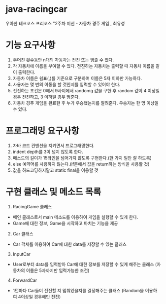 # java-racingcar
우아한 테크코스 프리코스 "2주차 미션 - 자동차 경주 게임 , 최유성

# 기능 요구사항
 1. 주어진 횟수동안 n대의 자동차는 전진 또는 멈출 수 있다.
 2. 각 자동차에 이름을 부여할 수 있다. 전진하는 자동차는 출력할 때 자동차 이름을 같이 출력한다.
 3. 자동차 이름은 쉼표(,)를 기준으로 구분하여 이름은 5자 이하만 가능하다.
 4. 사용자는 몇 번의 이동을 할 것인지를 입력할 수 있어야 한다.
 5. 전진하는 조건은 0에서 9사이에서 randomg 값을 구한 후 random 값이 4 이상일 경우 전진하고, 3 이하일 경우 멈춘다.
 6. 자동차 경주 게임을 완료한 후 누가 우승했는지를 알려준다. 우승자는 한 명 이상일 수 있다.
 
# 프로그래밍 요구사항
 1. 자바 코드 컨벤션을 지키면서 프로그래밍한다.
 2. indent depth를 3이 넘지 않도록 한다.
 3. 메소드의 길이가 15라인을 넘어가지 않도록 구현한다.(한 가지 일만 잘 하도록)
 4. else 예약어를 사용하지 않는다.(if문에서 값을 return하는 방식을 사용할 것)
 5. 값을 하드코딩하지말고 static final을 이용할 것


# 구현 클래스 및 메소드 목록
 1. RacingGame 클래스
  - 메인 클래스로서 main 메소드를 이용하여 게임을 실행할 수 있게 한다.
  - Game에 대한 정보, Game을 시작하고 마치는 기능을 제공
  
 2. Car 클래스
  - Car 객체를 이용하여 Car에 대한 data를 저장할 수 있는 클래스
  
 3. InputCar
  - User로부터 data를 입력받아 Car에 대한 정보를 저장할 수 있게 해주는 클래스
    (자동차의 이름은 5자까지만 입력가능한 조건)
  
 4. ForwardCar
  - 1턴마다 Car들이 전진할 지 멈춰있을지를 결정해주는 클래스
    (Random을 이용하여 4이상일 경우에만 전진)
  
